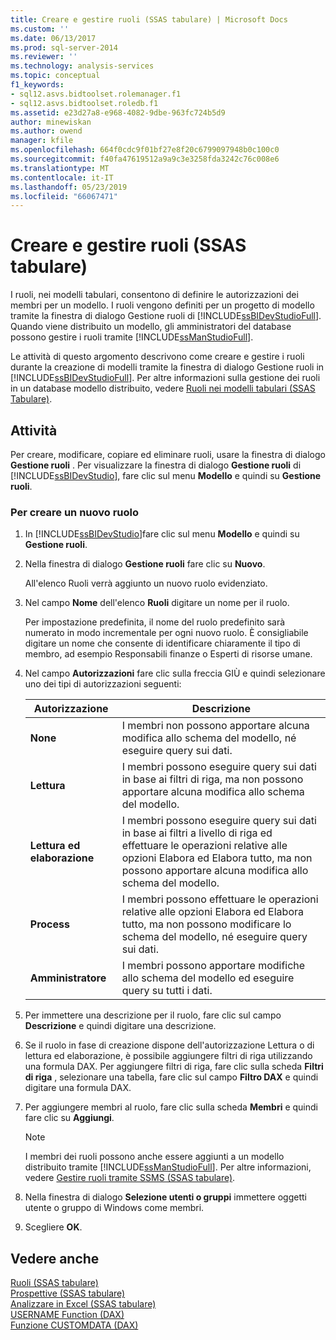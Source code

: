 ```yaml
---
title: Creare e gestire ruoli (SSAS tabulare) | Microsoft Docs
ms.custom: ''
ms.date: 06/13/2017
ms.prod: sql-server-2014
ms.reviewer: ''
ms.technology: analysis-services
ms.topic: conceptual
f1_keywords:
- sql12.asvs.bidtoolset.rolemanager.f1
- sql12.asvs.bidtoolset.roledb.f1
ms.assetid: e23d27a8-e968-4082-9dbe-963fc724b5d9
author: minewiskan
ms.author: owend
manager: kfile
ms.openlocfilehash: 664f0cdc9f01bf27e8f20c6799097948b0c100c0
ms.sourcegitcommit: f40fa47619512a9a9c3e3258fda3242c76c008e6
ms.translationtype: MT
ms.contentlocale: it-IT
ms.lasthandoff: 05/23/2019
ms.locfileid: "66067471"
---
```

# <a name="create-and-manage-roles-ssas-tabular"></a>Creare e gestire ruoli (SSAS tabulare)
  I ruoli, nei modelli tabulari, consentono di definire le autorizzazioni dei membri per un modello. I ruoli vengono definiti per un progetto di modello tramite la finestra di dialogo Gestione ruoli di [!INCLUDE[ssBIDevStudioFull](../../includes/ssbidevstudiofull-md.md)]. Quando viene distribuito un modello, gli amministratori del database possono gestire i ruoli tramite [!INCLUDE[ssManStudioFull](../../includes/ssmanstudiofull-md.md)].  
  
 Le attività di questo argomento descrivono come creare e gestire i ruoli durante la creazione di modelli tramite la finestra di dialogo Gestione ruoli in [!INCLUDE[ssBIDevStudioFull](../../includes/ssbidevstudiofull-md.md)]. Per altre informazioni sulla gestione dei ruoli in un database modello distribuito, vedere [Ruoli nei modelli tabulari &#40;SSAS Tabulare&#41;](roles-ssas-tabular.md).  
  
## <a name="tasks"></a>Attività  
 Per creare, modificare, copiare ed eliminare ruoli, usare la finestra di dialogo **Gestione ruoli** . Per visualizzare la finestra di dialogo **Gestione ruoli** di [!INCLUDE[ssBIDevStudio](../../includes/ssbidevstudio-md.md)], fare clic sul menu **Modello** e quindi su **Gestione ruoli**.  
  
###  <a name="bkmk_new_role"></a> Per creare un nuovo ruolo  
  
1.  In [!INCLUDE[ssBIDevStudio](../../includes/ssbidevstudio-md.md)]fare clic sul menu **Modello** e quindi su **Gestione ruoli**.  
  
2.  Nella finestra di dialogo **Gestione ruoli** fare clic su **Nuovo**.  
  
     All'elenco Ruoli verrà aggiunto un nuovo ruolo evidenziato.  
  
3.  Nel campo **Nome** dell'elenco **Ruoli** digitare un nome per il ruolo.  
  
     Per impostazione predefinita, il nome del ruolo predefinito sarà numerato in modo incrementale per ogni nuovo ruolo. È consigliabile digitare un nome che consente di identificare chiaramente il tipo di membro, ad esempio Responsabili finanze o Esperti di risorse umane.  
  
4.  Nel campo **Autorizzazioni** fare clic sulla freccia GIÙ e quindi selezionare uno dei tipi di autorizzazioni seguenti:  
  
    |Autorizzazione|Descrizione|  
    |----------------|-----------------|  
    |**None**|I membri non possono apportare alcuna modifica allo schema del modello, né eseguire query sui dati.|  
    |**Lettura**|I membri possono eseguire query sui dati in base ai filtri di riga, ma non possono apportare alcuna modifica allo schema del modello.|  
    |**Lettura ed elaborazione**|I membri possono eseguire query sui dati in base ai filtri a livello di riga ed effettuare le operazioni relative alle opzioni Elabora ed Elabora tutto, ma non possono apportare alcuna modifica allo schema del modello.|  
    |**Process**|I membri possono effettuare le operazioni relative alle opzioni Elabora ed Elabora tutto, ma non possono modificare lo schema del modello, né eseguire query sui dati.|  
    |**Amministratore**|I membri possono apportare modifiche allo schema del modello ed eseguire query su tutti i dati.|  
  
5.  Per immettere una descrizione per il ruolo, fare clic sul campo **Descrizione** e quindi digitare una descrizione.  
  
6.  Se il ruolo in fase di creazione dispone dell'autorizzazione Lettura o di lettura ed elaborazione, è possibile aggiungere filtri di riga utilizzando una formula DAX. Per aggiungere filtri di riga, fare clic sulla scheda **Filtri di riga** , selezionare una tabella, fare clic sul campo **Filtro DAX** e quindi digitare una formula DAX.  
  
7.  Per aggiungere membri al ruolo, fare clic sulla scheda **Membri** e quindi fare clic su **Aggiungi**.  
  
    > [!NOTE]  
    >  I membri dei ruoli possono anche essere aggiunti a un modello distribuito tramite [!INCLUDE[ssManStudioFull](../../includes/ssmanstudiofull-md.md)]. Per altre informazioni, vedere [Gestire ruoli tramite SSMS &#40;SSAS tabulare&#41;](manage-roles-by-using-ssms-ssas-tabular.md).  
  
8.  Nella finestra di dialogo **Selezione utenti o gruppi** immettere oggetti utente o gruppo di Windows come membri.  
  
9. Scegliere **OK**.  
  
## <a name="see-also"></a>Vedere anche  
 [Ruoli &#40;SSAS tabulare&#41;](roles-ssas-tabular.md)   
 [Prospettive &#40;SSAS tabulare&#41;](perspectives-ssas-tabular.md)   
 [Analizzare in Excel &#40;SSAS tabulare&#41;](analyze-in-excel-ssas-tabular.md)   
 [USERNAME Function &#40;DAX&#41;](https://msdn.microsoft.com/library/hh230954.aspx)   
 [Funzione CUSTOMDATA &#40;DAX&#41;](https://msdn.microsoft.com/library/hh213140.aspx)  
  
  
